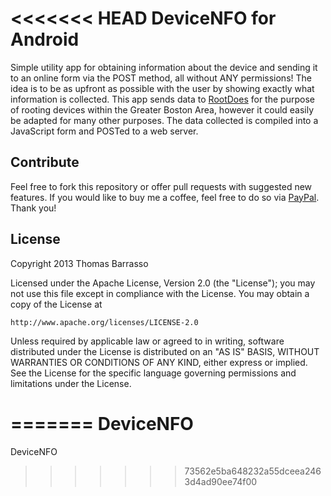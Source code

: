 <<<<<<< HEAD
DeviceNFO for Android
================
Simple utility app for obtaining information about the device and sending it to an online form via the POST method, all without ANY permissions! The idea is to be as upfront as possible with the user by showing exactly what information is collected.
This app sends data to [RootDoes][2] for the purpose of rooting devices within the Greater Boston Area, however it could easily be adapted for many other purposes. The data collected is compiled into a JavaScript form and POSTed to a web server.

Contribute
-------
Feel free to fork this repository or offer pull requests with suggested new features. If you would like to buy me a coffee, feel free to do so via [PayPal][1]. Thank you!

License
-------
Copyright 2013 Thomas Barrasso

Licensed under the Apache License, Version 2.0 (the "License");
you may not use this file except in compliance with the License.
You may obtain a copy of the License at

	http://www.apache.org/licenses/LICENSE-2.0

Unless required by applicable law or agreed to in writing, software
distributed under the License is distributed on an "AS IS" BASIS,
WITHOUT WARRANTIES OR CONDITIONS OF ANY KIND, either express or implied.
See the License for the specific language governing permissions and
limitations under the License.

 [1]: https://www.paypal.com/cgi-bin/webscr?cmd=_donations&business=contact@tombarrasso.com&lc=US&item_name=Thomas%20Barrasso&item_number=devicenfo&currency_code=USD&bn=PP%2dDonationsBF%3abtn_donateCC_LG%2egif%3aNonHosted
 [2]: http://rootdoes.com
=======
DeviceNFO
=========

DeviceNFO
>>>>>>> 73562e5ba648232a55dceea2463d4ad90ee74f00
